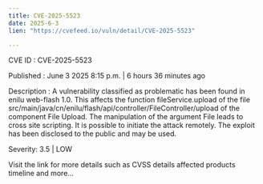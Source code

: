 ```yaml
---
title: CVE-2025-5523
date: 2025-6-3
lien: "https://cvefeed.io/vuln/detail/CVE-2025-5523"

---
```


CVE ID : CVE-2025-5523

Published :  June 3
2025
8:15 p.m. | 6 hours
36 minutes ago

Description : A vulnerability classified as problematic has been found in enilu web-flash 1.0. This affects the function fileService.upload of the file src/main/java/cn/enilu/flash/api/controller/FileController/upload of the component File Upload. The manipulation of the argument File leads to cross site scripting. It is possible to initiate the attack remotely. The exploit has been disclosed to the public and may be used.

Severity: 3.5 | LOW

Visit the link for more details
such as CVSS details
affected products
timeline
and more...
